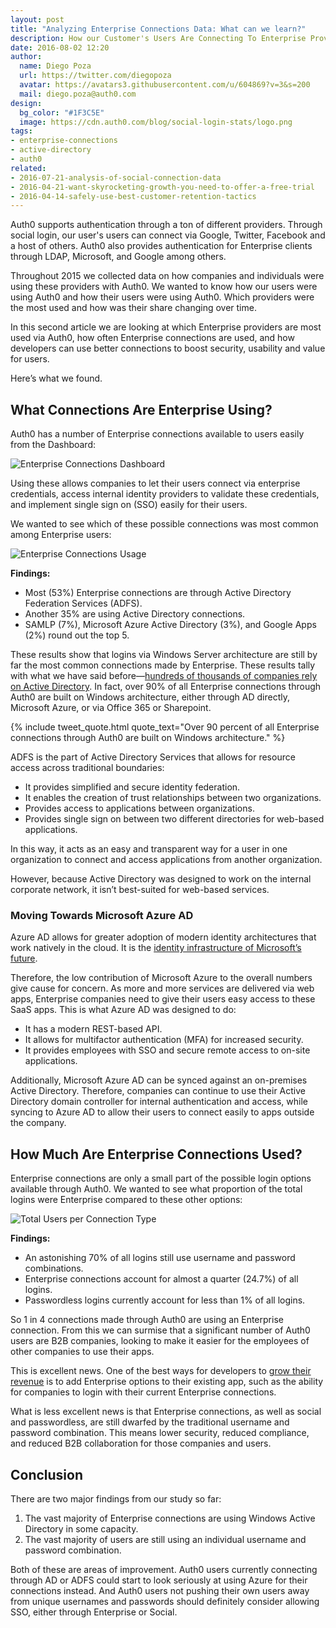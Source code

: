 ```yaml
---
layout: post
title: "Analyzing Enterprise Connections Data: What can we learn?"
description: How our Customer's Users Are Connecting To Enterprise Providers
date: 2016-08-02 12:20
author: 
  name: Diego Poza
  url: https://twitter.com/diegopoza
  avatar: https://avatars3.githubusercontent.com/u/604869?v=3&s=200
  mail: diego.poza@auth0.com
design: 
  bg_color: "#1F3C5E"
  image: https://cdn.auth0.com/blog/social-login-stats/logo.png
tags: 
- enterprise-connections
- active-directory
- auth0
related:
- 2016-07-21-analysis-of-social-connection-data
- 2016-04-21-want-skyrocketing-growth-you-need-to-offer-a-free-trial
- 2016-04-14-safely-use-best-customer-retention-tactics
---
```


Auth0 supports authentication through a ton of different providers. Through social login, our user's users can connect via Google, Twitter, Facebook and a host of others. Auth0 also provides authentication for Enterprise clients through LDAP, Microsoft, and Google among others.

Throughout 2015 we collected data on how companies and individuals were using these providers with Auth0. We wanted to know how our users were using Auth0 and how their users were using Auth0. Which providers were the most used and how was their share changing over time.

In this second article we are looking at which Enterprise providers are most used via Auth0, how often Enterprise connections are used, and how developers can use better connections to boost security, usability and value for users. 

Here’s what we found.

## What Connections Are Enterprise Using?

Auth0 has a number of Enterprise connections available to users easily from the Dashboard:

![Enterprise Connections Dashboard](https://cdn.auth0.com/blog/enterprise-connection-stats/enterprise-connections-dashboard.png)

Using these allows companies to let their users connect via enterprise credentials, access internal identity providers to validate these credentials, and implement single sign on (SSO) easily for their users.

We wanted to see which of these possible connections was most common among Enterprise users:

![Enterprise Connections Usage](https://cdn.auth0.com/blog/enterprise-connection-stats/enterprise-connections.png)

**Findings:**

* Most (53%) Enterprise connections are through Active Directory Federation Services (ADFS).
* Another 35% are using Active Directory connections.
* SAMLP (7%), Microsoft Azure Active Directory (3%), and Google Apps (2%) round out the top 5.

These results show that logins via Windows Server architecture are still by far the most common connections made by Enterprise. These results tally with what we have said before—[hundreds of thousands of companies rely on Active Directory](https://auth0.com/blog/2013/04/10/Auth0-Windows-Azure-Active-Directory/). In fact, over 90% of all Enterprise connections through Auth0 are built on Windows architecture, either through AD directly, Microsoft Azure, or via Office 365 or Sharepoint.


{% include tweet_quote.html quote_text="Over 90 percent of all Enterprise connections through Auth0 are built on Windows architecture." %}


ADFS is the part of Active Directory Services that allows for resource access across traditional boundaries: 

* It provides simplified and secure identity federation.
* It enables the creation of trust relationships between two organizations.
* Provides access to applications between organizations.
* Provides single sign on between two different directories for web-based applications.

In this way, it acts as an easy and transparent way for a user in one organization to connect and access applications from another organization. 

However, because Active Directory was designed to work on the internal corporate network, it isn’t best-suited for web-based services.

### Moving Towards Microsoft Azure AD

Azure AD allows for greater adoption of modern identity architectures that work natively in the cloud. It is the [identity infrastructure of Microsoft’s future](http://windowsitpro.com/identity-management/windows-azure-active-directory-vs-windows-server-active-directory). 

Therefore, the low contribution of Microsoft Azure to the overall numbers give cause for concern. As more and more services are delivered via web apps, Enterprise companies need to give their users easy access to these SaaS apps. This is what Azure AD was designed to do:

* It has a modern REST-based API.
* It allows for multifactor authentication (MFA) for increased security.
* It provides employees with SSO and secure remote access to on-site applications.

Additionally, Microsoft Azure AD can be synced against an on-premises Active Directory. Therefore, companies can continue to use their Active Directory domain controller for internal authentication and access, while syncing to Azure AD to allow their users to connect easily to apps outside the company.

## How Much Are Enterprise Connections Used?

Enterprise connections are only a small part of the possible login options available through Auth0. We wanted to see what proportion of the total logins were Enterprise compared to these other options:

![Total Users per Connection Type](https://cdn.auth0.com/blog/social-login-stats/total-users.png)

**Findings:**

* An astonishing 70% of all logins still use username and password combinations.
* Enterprise connections account for almost a quarter (24.7%) of all logins.
* Passwordless logins currently account for less than 1% of all logins.

So 1 in 4 connections made through Auth0 are using an Enterprise connection. From this we can surmise that a significant number of Auth0 users are B2B companies, looking to make it easier for the employees of other companies to use their apps. 

This is excellent news. One of the best ways for developers to [grow their revenue](https://auth0.com/blog/2015/08/18/how-to-go-upmarket-and-grow-your-revenue-by-20x) is to add Enterprise options to their existing app, such as the ability for companies to login with their current Enterprise connections.

What is less excellent news is that Enterprise connections, as well as social and passwordless, are still dwarfed by the traditional username and password combination. This means lower security, reduced compliance, and reduced B2B collaboration for those companies and users.

## Conclusion

There are two major findings from our study so far:

1. The vast majority of Enterprise connections are using Windows Active Directory in some capacity.
2. The vast majority of users are still using an individual username and password combination.

Both of these are areas of improvement. Auth0 users currently connecting through AD or ADFS could start to look seriously at using Azure for their connections instead. And Auth0 users not pushing their own users away from unique usernames and passwords should definitely consider allowing SSO, either through Enterprise or Social.
